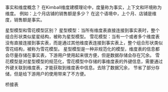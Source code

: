 事实和维度概念？
在Kimball维度建模理论中，度量称为事实，上下文和环境称为维度。
例如：上个月店铺的销售额是多少？  在这个语境中，上个月、店铺是维度，销售额是事实。



星型模型和雪花模型区别？
星型模型：当所有维度表直接连接到事实表时，整个组合形状类似星星结构，被称为星型模型。
雪花模型：当有一个或者多个维度表没有直接连接到事实表，而是通过其他维度表连接到事实表上，整个组合形状类似雪花结构，被称为雪花模型。
星型模型是一种非规范化的模型，维度表的信息都会尽量存储在事实表，下游用户使用起来很方便，但是数据存储会存在冗余。
雪花模型是对星型模型的规范化，雪花模型中存储的事维度表的外键信息，需要通过外键关联到维度表，才能获取到维度表中信息。去除了数据冗余， 节省了部分存储，但是给下游用户的使用带来了不方便。



桥接表

